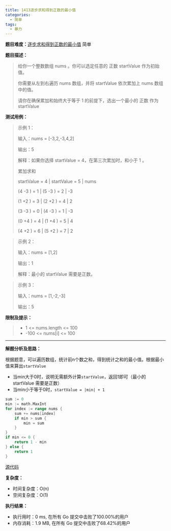 ```yaml
---
title: 1413逐步求和得到正数的最小值
categories:
  - 简单
tags:
  - 暴力
---
```


**题目难度：**[逐步求和得到正数的最小值](https://leetcode.cn/problems/minimum-value-to-get-positive-step-by-step-sum/) 简单

**题目描述：**

> 给你一个整数数组 nums 。你可以选定任意的 正数 startValue 作为初始值。
>
> 你需要从左到右遍历 nums 数组，并将 startValue 依次累加上 nums 数组中的值。
> 
> 请你在确保累加和始终大于等于 1 的前提下，选出一个最小的 正数 作为 startValue

**测试用例：**

> 示例 1：
>
> 输入：nums = [-3,2,-3,4,2]
>
> 输出：5
>
> 解释：如果你选择 startValue = 4，在第三次累加时，和小于 1 。
>
> 累加求和
>
> startValue = 4 | startValue = 5 | nums
>
> (4 -3 ) = 1  | (5 -3 ) = 2    |  -3
>
> (1 +2 ) = 3  | (2 +2 ) = 4    |   2
>
> (3 -3 ) = 0  | (4 -3 ) = 1    |  -3
>
> (0 +4 ) = 4  | (1 +4 ) = 5    |   4
>
> (4 +2 ) = 6  | (5 +2 ) = 7    |   2


> 示例 2：
>
> 输入：nums = [1,2]
>
> 输出：1
>
> 解释：最小的 startValue 需要是正数。



> 示例 3：
>
> 输入：nums = [1,-2,-3]
>
> 输出：5


**限制及提示：**
> - 1 <= nums.length <= 100
> - -100 <= nums[i] <= 100


---
**解题分析及思路：**

根据题意，可以遍历数组，统计前n个数之和，得到统计之和的最小值。根据最小值来算出`startValue`

- 当min大于0时，说明无需额外计算`startValue`，返回1即可（最小的 startValue 需要是正数）
- 当min小于等于0时，`startValue = |min| + 1` 

```go
sum := 0
min := math.MaxInt
for index := range nums {
    sum += nums[index]
    if min > sum {
        min = sum
    }
}
if min <= 0 {
    return 1 - min
} else {
    return 1
}
```



[源代码](https://github.com/lomtom/algorithm-go/blob/main/leetcode/1413逐步求和得到正数的最小值_test.go)

**复杂度：**
- 时间复杂度：O(n)
- 空间复杂度：O(1)

**执行结果：**

- 执行用时：0 ms, 在所有 Go 提交中击败了100.00%的用户
- 内存消耗：1.9 MB, 在所有 Go 提交中击败了68.42%的用户
